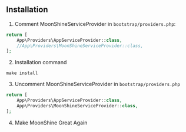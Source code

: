 ## Installation

1. Comment MoonShineServiceProvider in `bootstrap/providers.php`:

```php
return [
    App\Providers\AppServiceProvider::class,
    //App\Providers\MoonShineServiceProvider::class,
];
```

2. Installation command

```shell 
make install
```

3. Uncomment MoonShineServiceProvider in `bootstrap/providers.php`

```php
return [
    App\Providers\AppServiceProvider::class,
    App\Providers\MoonShineServiceProvider::class,
];
```
4. Make MoonShine Great Again

